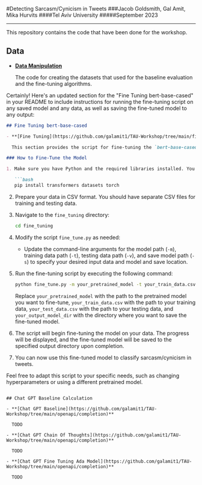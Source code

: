 #Detecting Sarcasm/Cynicism in Tweets
###Jacob Goldsmith, Gal Amit, Mika Hurvits
####Tel Aviv University
#####September 2023
_____
This repository contains the code that have been done for the workshop.

## Data

- **[Data Manipulation](https://github.com/galamit1/TAU-Workshop/tree/main/data_manipulation)**

  The code for creating the datasets that used for the baseline evaluation and the fine-tuning algorithms.

Certainly! Here's an updated section for the "Fine Tuning bert-base-cased" in your README to include instructions for running the fine-tuning script on any saved model and any data, as well as saving the fine-tuned model to any output:

```markdown
## Fine Tuning bert-base-cased

- **[Fine Tuning](https://github.com/galamit1/TAU-Workshop/tree/main/fine_tuning)**

  This section provides the script for fine-tuning the `bert-base-cased` pretrained model to detect sarcasm/cynicism in tweets. You can use this script to fine-tune the model (or another model) on your own data and save it to a location of your choice.

### How to Fine-Tune the Model

1. Make sure you have Python and the required libraries installed. You can install the necessary libraries using `pip`:

   ```bash
   pip install transformers datasets torch
   ```

2. Prepare your data in CSV format. You should have separate CSV files for training and testing data.

3. Navigate to the `fine_tuning` directory:

   ```bash
   cd fine_tuning
   ```

4. Modify the script `fine_tune.py` as needed:

   - Update the command-line arguments for the model path (`-m`), training data path (`-t`), testing data path (`-v`), and save model path (`-s`) to specify your desired input data and model and save location.

5. Run the fine-tuning script by executing the following command:

   ```bash
   python fine_tune.py -m your_pretrained_model -t your_train_data.csv -v your_test_data.csv -s your_output_model_dir
   ```

   Replace `your_pretrained_model` with the path to the pretrained model you want to fine-tune, `your_train_data.csv` with the path to your training data, `your_test_data.csv` with the path to your testing data, and `your_output_model_dir` with the directory where you want to save the fine-tuned model.

6. The script will begin fine-tuning the model on your data. The progress will be displayed, and the fine-tuned model will be saved to the specified output directory upon completion.

7. You can now use this fine-tuned model to classify sarcasm/cynicism in tweets.

Feel free to adapt this script to your specific needs, such as changing hyperparameters or using a different pretrained model.
```

## Chat GPT Baseline Calculation

- **[Chat GPT Baseline](https://github.com/galamit1/TAU-Workshop/tree/main/openapi/completion)**

  TODO

- **[Chat GPT Chain Of Thoughts](https://github.com/galamit1/TAU-Workshop/tree/main/openapi/completion)**

  TODO

- **[Chat GPT Fine Tuning Ada Model](https://github.com/galamit1/TAU-Workshop/tree/main/openapi/completion)**

  TODO